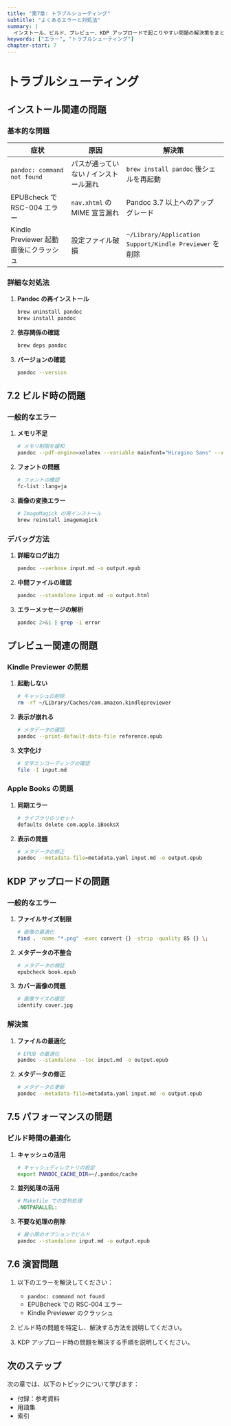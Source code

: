 ```yaml
---
title: "第7章: トラブルシューティング"
subtitle: "よくあるエラーと対処法"
summary: |
  インストール、ビルド、プレビュー、KDP アップロードで起こりやすい問題の解決策をまとめます。
keywords: ["エラー", "トラブルシューティング"]
chapter-start: 7
---
```


# トラブルシューティング

## インストール関連の問題

### 基本的な問題

| 症状                                   | 原因                                   | 解決策                                     |
|----------------------------------------|----------------------------------------|--------------------------------------------|
| `pandoc: command not found`            | パスが通っていない / インストール漏れ | `brew install pandoc` 後シェルを再起動    |
| EPUBcheck で RSC-004 エラー            | `nav.xhtml` の MIME 宣言漏れ           | Pandoc 3.7 以上へのアップグレード         |
| Kindle Previewer 起動直後にクラッシュ  | 設定ファイル破損                       | `~/Library/Application Support/Kindle Previewer` を削除 |

### 詳細な対処法

1. **Pandoc の再インストール**
   ```bash
   brew uninstall pandoc
   brew install pandoc
   ```

2. **依存関係の確認**
   ```bash
   brew deps pandoc
   ```

3. **バージョンの確認**
   ```bash
   pandoc --version
   ```

## 7.2 ビルド時の問題

### 一般的なエラー

1. **メモリ不足**
   ```bash
   # メモリ制限を緩和
   pandoc --pdf-engine=xelatex --variable mainfont="Hiragino Sans" --variable CJKmainfont="Hiragino Sans"
   ```

2. **フォントの問題**
   ```bash
   # フォントの確認
   fc-list :lang=ja
   ```

3. **画像の変換エラー**
   ```bash
   # ImageMagick の再インストール
   brew reinstall imagemagick
   ```

### デバッグ方法

1. **詳細なログ出力**
   ```bash
   pandoc --verbose input.md -o output.epub
   ```

2. **中間ファイルの確認**
   ```bash
   pandoc --standalone input.md -o output.html
   ```

3. **エラーメッセージの解析**
   ```bash
   pandoc 2>&1 | grep -i error
   ```

## プレビュー関連の問題

### Kindle Previewer の問題

1. **起動しない**
   ```bash
   # キャッシュの削除
   rm -rf ~/Library/Caches/com.amazon.kindlepreviewer
   ```

2. **表示が崩れる**
   ```bash
   # メタデータの確認
   pandoc --print-default-data-file reference.epub
   ```

3. **文字化け**
   ```bash
   # 文字エンコーディングの確認
   file -I input.md
   ```

### Apple Books の問題

1. **同期エラー**
   ```bash
   # ライブラリのリセット
   defaults delete com.apple.iBooksX
   ```

2. **表示の問題**
   ```bash
   # メタデータの修正
   pandoc --metadata-file=metadata.yaml input.md -o output.epub
   ```

## KDP アップロードの問題

### 一般的なエラー

1. **ファイルサイズ制限**
   ```bash
   # 画像の最適化
   find . -name "*.png" -exec convert {} -strip -quality 85 {} \;
   ```

2. **メタデータの不整合**
   ```bash
   # メタデータの検証
   epubcheck book.epub
   ```

3. **カバー画像の問題**
   ```bash
   # 画像サイズの確認
   identify cover.jpg
   ```

### 解決策

1. **ファイルの最適化**
   ```bash
   # EPUB の最適化
   pandoc --standalone --toc input.md -o output.epub
   ```

2. **メタデータの修正**
   ```bash
   # メタデータの更新
   pandoc --metadata-file=metadata.yaml input.md -o output.epub
   ```

## 7.5 パフォーマンスの問題

### ビルド時間の最適化

1. **キャッシュの活用**
   ```bash
   # キャッシュディレクトリの設定
   export PANDOC_CACHE_DIR=~/.pandoc/cache
   ```

2. **並列処理の活用**
   ```makefile
   # Makefile での並列処理
   .NOTPARALLEL:
   ```

3. **不要な処理の削除**
   ```bash
   # 最小限のオプションでビルド
   pandoc --standalone input.md -o output.epub
   ```

## 7.6 演習問題

1. 以下のエラーを解決してください：
   - `pandoc: command not found`
   - EPUBcheck での RSC-004 エラー
   - Kindle Previewer のクラッシュ

2. ビルド時の問題を特定し、解決する方法を説明してください。

3. KDP アップロード時の問題を解決する手順を説明してください。

## 次のステップ

次の章では、以下のトピックについて学びます：

- 付録：参考資料
- 用語集
- 索引

